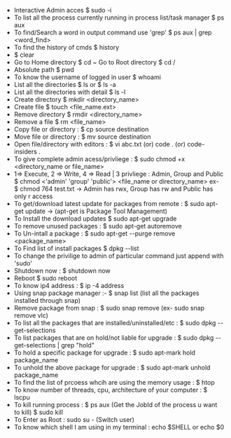- Interactive Admin acces \$ sudo -i
- To list all the process currently running in process list/task manager \$ ps aux
- To find/Search a word in output command use 'grep' \$ ps aux | grep <word_find>
- To find the history of cmds \$ history
- \$ clear
- Go to Home directory $ cd ~
  Go to Root directory $ cd /
- Absolute path \$ pwd
- To know the username of logged in user \$ whoami
- List all the directories $ ls or $ ls -a
- List all the directories with detail \$ ls -l
- Create directory \$ mkdir <directory_name>
- Create file \$ touch <file_name.ext>
- Remove directory \$ rmdir <directory_name>
- Remove a file \$ rm <file_name>
- Copy file or directory : \$ cp source destination
- Move file or directory : \$ mv source destination
- Open file/directory with editors : \$ vi abc.txt (or) code . (or) code-insiders .
- To give complete admin acess/privliege : \$ sudo chmod +x <directory_name or file_name>
- 1=> Execute, 2 => Write, 4 => Read | 3 privliege : Admin, Group and Public
  $ chmod <'admin' 'group' 'public'> <file_name or directory_name>
 ex- $ chmod 764 test.txt -> Admin has rwx, Group has rw and Public has only r access
- To get/download latest update for packages from remote : \$ sudo apt-get update -> (apt-get is Package Tool Management)
- To Install the download updates \$ sudo apt-get upgrade
- To remove unused packages : \$ sudo apt-get autoremove
- To Un-intall a package : \$ sudo apt-get --purge remove <package_name>
- To Find list of install packages \$ dpkg --list
- To change the privilige to admin of particular command just append with 'sudo'
- Shutdown now : \$ shutdown now
- Reboot \$ sudo reboot
- To know ip4 address : \$ ip -4 address
- Using snap package manager :- \$ snap list (list all the packages installed through snap)
- Remove package from snap : \$ sudo snap remove <package> (ex- sudo snap remove vlc)
- To list all the packages that are installed/uninstalled/etc : \$ sudo dpkg --get-selections
- To list packages that are on hold/not liable for upgrade : \$ sudo dpkg --get-selections | grep "hold"
- To hold a specific package for upgrade : \$ sudo apt-mark hold package_name
- To unhold the above package for upgrade : \$ sudo apt-mark unhold package_name
- To find the list of prcoess whcih are using the memory usage : \$ htop
- To know number of threads, cpu, architecture of your computer : \$ lscpu
- To kill running process : $ ps aux (Get the JobId of the process u want to kill)
										 $ sudo kill <JobId>
- To Enter as Root : sudo su - (Switch user)
- To know which shell I am using in my terminal : echo \$SHELL or echo \$0
